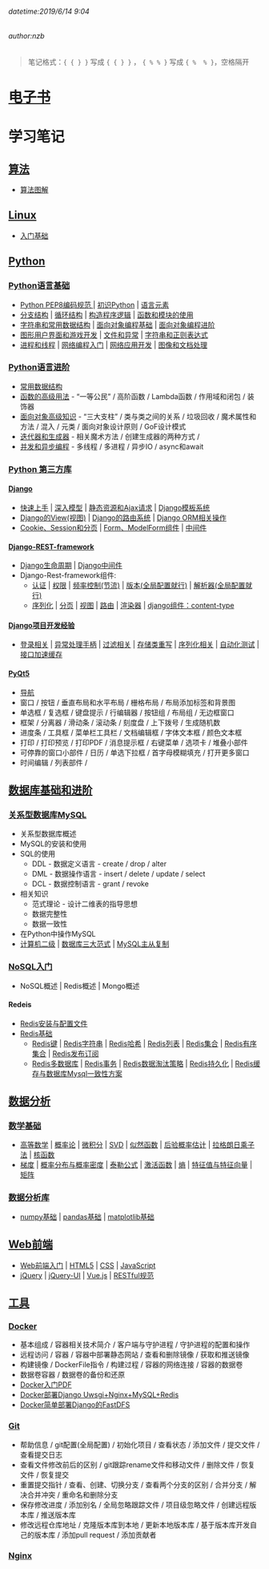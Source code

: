 ###### datetime:2019/6/14 9:04
###### author:nzb

> 笔记格式：`{ { } }` 写成 `{ { } }` ， `{ % % }` 写成 `{ %  % }`，空格隔开

# [电子书](https://bluesnie.github.io/Learning-notes/)

# 学习笔记

## [算法](./Algorithm)

- [算法图解](./Algorithm/算法图解.pdf)

## [Linux](./Linux)

- [入门基础](./Linux/基础/Linux.html)

## [Python](./Python)

### [Python语言基础](./Python/Python语言基础/)

- [Python PEP8编码规范 ](./Python/PEP8.md) 
| [初识Python](./Python/Python语言基础/00-初识Python.md)
| [语言元素](./Python/Python语言基础/01-语言元素.md)
- [分支结构](./Python/Python语言基础/02-分支结构.md)
| [循环结构](./Python/Python语言基础/03-循环结构.md)
| [构造程序逻辑](./Python/Python语言基础/04-练习.md)
| [函数和模块的使用](./Python/Python语言基础/05-函数和模块的使用.md)
- [字符串和常用数据结构](./Python/Python语言基础/06-字符串和常用数据结构.md)
| [面向对象编程基础](./Python/Python语言基础/07-面向对象编程基础.md)
| [面向对象编程进阶](./Python/Python语言基础/08-面向对象编程进阶.md)
- [图形用户界面和游戏开发](./Python/Python语言基础/09-图形用户界面和游戏开发.md)
| [文件和异常](./Python/Python语言基础/10-文件和异常.md)
| [字符串和正则表达式](./Python/Python语言基础/11-字符串和正则表达式.md)
- [进程和线程](./Python/Python语言基础/12-进程和线程.md)
| [网络编程入门](./Python/Python语言基础/13-网络编程入门.md)
| [网络应用开发](./Python/Python语言基础/14-网络应用开发.md)
| [图像和文档处理](./Python/Python语言基础/15-图像和办公文档处理.md)

### [Python语言进阶 ](./Python/Python语言进阶)

- [常用数据结构](./Python/Python语言进阶/01-常用数据结构和算法.md)
- [函数的高级用法](./Python/Python语言进阶/02-函数的高级用法.md) - “一等公民” / 高阶函数 / Lambda函数 / 作用域和闭包 / 装饰器
- [面向对象高级知识](./Python/Python语言进阶/03-面向对象高级知识.md) - “三大支柱” / 类与类之间的关系 / 垃圾回收 / 魔术属性和方法 / 混入 / 元类 / 面向对象设计原则 / GoF设计模式
- [迭代器和生成器](./Python/Python语言进阶/04-迭代器和生成器.md) - 相关魔术方法 / 创建生成器的两种方式 / 
- [并发和异步编程](./Python/Python语言进阶/05-并发和异步编程.md) - 多线程 / 多进程 / 异步IO / async和await

### [Python 第三方库](./Python/第三方库)

#### [Django](./Python/第三方库/Django)

- [快速上手](./Python/第三方库/Django/01-快速上手.md)
| [深入模型](./Python/第三方库/Django/02-深入模型.md)
| [静态资源和Ajax请求](./Python/第三方库/Django/03-静态资源和Ajax请求.md)
| [Django模板系统](./Python/第三方库/Django/04-Django模板系统.md)
- [Django的View(视图)](./Python/第三方库/Django/05-Django的View.md)
| [Django的路由系统](./Python/第三方库/Django/06-Django的路由系统.md)
| [Django ORM相关操作](./Python/第三方库/Django/07-Django-ORM相关操作.md)
- [Cookie、Session和分页](./Python/第三方库/Django/08-Cookie、Session和分页.md)
| [Form、ModelForm组件](./Python/第三方库/Django/09-Form和ModelForm组件.md)
| [中间件](./Python/第三方库/Django/10-中间件.md)

#### [Django-REST-framework](./Python/第三方库/Django/Django-REST-framework.md)

- [Django生命周期](./Python/第三方库/Django/Django-REST-framework.md#Django生命周期:(rest_framework))
| [Django中间件](./Python/第三方库/Django/Django-REST-framework.md#中间件)
- Django-Rest-framework组件:
    - [认证](./Python/第三方库/Django/Django-REST-framework.md#一认证)
    | [权限](./Python/第三方库/Django/Django-REST-framework.md#二权限)
    | [频率控制(节流)](./Python/第三方库/Django/Django-REST-framework.md#三频率控制节流)
    | [版本(全局配置就行)](./Python/第三方库/Django/Django-REST-framework.md#四版本全局配置就行)
    | [解析器(全局配置就行)](./Python/第三方库/Django/Django-REST-framework.md#五解析器全局配置就行)
    - [序列化](./Python/第三方库/Django/Django-REST-framework.md#六序列化)
    | [分页](./Python/第三方库/Django/Django-REST-framework.md#七分页)
    | [视图](./Python/第三方库/Django/Django-REST-framework.md#八视图)
    | [路由](./Python/第三方库/Django/Django-REST-framework.md#九路由)
    | [渲染器](./Python/第三方库/Django/Django-REST-framework.md#十渲染器)
    | [django组件：content-type](./Python/第三方库/Django/Django-REST-framework.md#十一django组件content_type)
      

#### [Django项目开发经验](./Python/第三方库/Django/Django开发经验)

- [登录相关](./Python/第三方库/Django/Django开发经验/02-Django-restframework登录相关.md)
| [异常处理手柄](./Python/第三方库/Django/Django开发经验/01-Django-restframework重写异常处理手柄.md)
| [过滤相关](./Python/第三方库/Django/Django开发经验/03-Django-restframework过滤类相关.md)
| [存储类重写](./Python/第三方库/Django/Django开发经验/04-Django-Fastdfs重写存储类.md)
| [序列化相关](./Python/第三方库/Django/Django开发经验/05-Django-restframework序列化相关.md)
| [自动化测试](./Python/第三方库/Django/Django开发经验/06-api接口自动化测试.md)
| [接口加速缓存](./Python/第三方库/Django/Django开发经验/07-为接口加速加缓存.md)

#### [PyQt5](./Python/第三方库/PyQt5)
- [导航](./Python/第三方库/PyQt5/README.md)
- 窗口 / 按钮 / 垂直布局和水平布局 / 栅格布局 / 布局添加标签和背景图
- 单选框 / 复选框 / 键盘提示 / 行编辑器 / 按钮组 / 布局组 / 无边框窗口
-  框架 / 分离器 / 滑动条 / 滚动条 / 刻度盘 / 上下拨号 / 生成随机数 
- 进度条 / 工具框 / 菜单栏工具栏 / 文档编辑框 / 字体文本框 / 颜色文本框
- 打印 / 打印预览 / 打印PDF / 消息提示框 / 右键菜单 / 选项卡 / 堆叠小部件
- 可停靠的窗口小部件 / 日历 / 单选下拉框 / 首字母模糊填充 / 打开更多窗口
- 时间编辑 / 列表部件 / 

## [数据库基础和进阶](./Database)

### [关系型数据库MySQL](./Database/MySQL)
  - 关系型数据库概述
  - MySQL的安装和使用
  - SQL的使用
    - DDL - 数据定义语言 - create / drop / alter
    - DML - 数据操作语言 - insert / delete / update / select
    - DCL - 数据控制语言 - grant / revoke
  - 相关知识
    - 范式理论 - 设计二维表的指导思想
    - 数据完整性
    - 数据一致性
  - 在Python中操作MySQL
  - [计算机二级](./Database/MySQL/计算机二级MySQL.md)
  | [数据库三大范式](./Database/MySQL/数据库三大范式.md)
  | [MySQL主从复制](./Database/MySQL/主从复制.md)
  

### [NoSQL入门](./Day36-40/39.NoSQL入门.md)
  - NoSQL概述
  | Redis概述
  | Mongo概述

#### Redeis
  - [Redis安装与配置文件](./Database/NoSQL/02-Redis安装与配置文件.md)
  - [Redis基础](./Database/NoSQL/03-Redis基础.md)
    - [Redis键](./Database/NoSQL/03-Redis基础.md#redis键key) 
    | [Redis字符串](./Database/NoSQL/03-Redis基础.md#redis-字符串string) 
    | [Redis哈希](./Database/NoSQL/03-Redis基础.md#redis-哈希hash)
    | [Redis列表](./Database/NoSQL/03-Redis基础.md#redis-列表list)
    | [Redis集合](./Database/NoSQL/03-Redis基础.md#redis-集合set)
    | [Redis有序集合](./Database/NoSQL/03-Redis基础.md#redis-有序集合sorted-set)
    | [Redis发布订阅](./Database/NoSQL/03-Redis基础.md#redis-发布订阅)
    - [Redis多数据库](./Database/NoSQL/03-Redis基础.md#redis多数据库)
    | [Redis事务](./Database/NoSQL/03-Redis基础.md#redis-事务)
    | [Redis数据淘汰策略](./Database/NoSQL/03-Redis基础.md#redis数据淘汰策略redisconf)
    | [Redis持久化](./Database/NoSQL/03-Redis基础.md#redis持久化)
    | [Redis缓存与数据库Mysql一致性方案](./Database/NoSQL/03-Redis基础.md#redis缓存与数据库mysql一致性方案)

## [数据分析](./MachineLearning/)

### [数学基础](./MachineLearning/数学基础)
    
- [高等数学](./MachineLearning/数学基础/高等数学.pdf)
| [概率论](./MachineLearning/数学基础/概率论.pdf)
| [微积分](./MachineLearning/数学基础/微积分.pdf)
| [SVD](./MachineLearning/数学基础/SVD.pdf)
| [似然函数](./MachineLearning/数学基础/似然函数.pdf)
| [后验概率估计](./MachineLearning/数学基础/后验概率估计.pdf)
| [拉格朗日乘子法](./MachineLearning/数学基础/拉格朗日乘子法.pdf)
| [核函数](./MachineLearning/数学基础/核函数.pdf)
- [梯度](./MachineLearning/数学基础/梯度.pdf)
| [概率分布与概率密度](./MachineLearning/数学基础/概率分布与概率密度.pdf)
| [泰勒公式](./MachineLearning/数学基础/泰勒公式.pdf)
| [激活函数](./MachineLearning/数学基础/激活函数.pdf)
| [熵](./MachineLearning/数学基础/熵.pdf)
| [特征值与特征向量](./MachineLearning/数学基础/特征值与特征向量.pdf)
| [矩阵](./MachineLearning/数学基础/矩阵.pdf)

### [数据分析库](./MachineLearning/MatplotlibNumpyPandas)
    
- [numpy基础](./MachineLearning/MatplotlibNumpyPandas/numpy基础.md)
| [pandas基础](./MachineLearning/MatplotlibNumpyPandas/Pandas快速入门.md)
| [matplotlib基础](./MachineLearning/MatplotlibNumpyPandas/matplotlib基础.md)

## [Web前端](./Web/)

- [Web前端入门](./Web/Web前端概述.md)
| [HTML5](./Web/HTML5)
| [CSS](./Web/CSS)
| [JavaScript](./Web/JavaScript)
- [jQuery](./Web/JavaScript/框架)
| [jQuery-UI](./Web/JavaScript/框架/jQuery-UI.md)
| [Vue.js](./Web/JavaScript/框架)
| [RESTful规范](./Web/RESTful.md)

## [工具](./Utils/)

### [Docker](./Utils/docker/Docker.md)

- 基本组成 / 容器相关技术简介 / 客户端与守护进程 / 守护进程的配置和操作
- 远程访问 / 容器 / 容器中部署静态网站 / 查看和删除镜像 / 获取和推送镜像
- 构建镜像 / DockerFile指令 / 构建过程 / 容器的网络连接 / 容器的数据卷
- 数据卷容器 / 数据卷的备份和还原
- [Docker入门PDF](./Utils/docker/Docker入门教程.pdf)
- [Docker部署Django Uwsgi+Nginx+MySQL+Redis](./Utils/docker/django_demo_docker/README.md)
- [Docker简单部署Django的FastDFS](./Utils/docker/FastDFS.md)

### [Git](./Utils/Git基本命令.md)

- 帮助信息 / git配置(全局配置) / 初始化项目 / 查看状态 / 添加文件 / 提交文件 / 查看提交日志
- 查看文件修改前后的区别 / git跟踪rename文件和移动文件 / 删除文件 / 恢复文件 / 恢复提交 
- 重置提交指针 / 查看、创建、切换分支 / 查看两个分支的区别 / 合并分支 / 解决合并冲突 / 重命名和删除分支
- 保存修改进度 / 添加别名 / 全局忽略跟踪文件 / 项目级忽略文件 / 创建远程版本库 / 推送版本库
- 修改远程仓库地址 / 克隆版本库到本地 / 更新本地版本库 / 基于版本库开发自己的版本库 / 添加pull request / 添加贡献者

### [Nginx](./Utils/Nginx.md)
